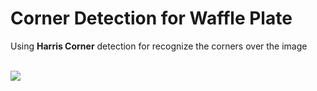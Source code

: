 <h1>Corner Detection for Waffle Plate</h1>
<p>Using <b>Harris Corner</b> detection for recognize the corners over the image</p>

<br />
<img src= "https://user-images.githubusercontent.com/20774864/57296132-7d56f180-70cc-11e9-895b-2e9877b5e0d2.PNG" />
<br />
